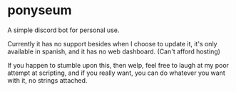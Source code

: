 # ponyseum
A simple discord bot for personal use.

Currently it has no support besides when I choose to update it, it's only available in spanish, and it has no web dashboard. (Can't afford hosting)

If you happen to stumble upon this, then welp, feel free to laugh at my poor attempt at scripting, and if you really want, you can do whatever you want with it, no strings attached.